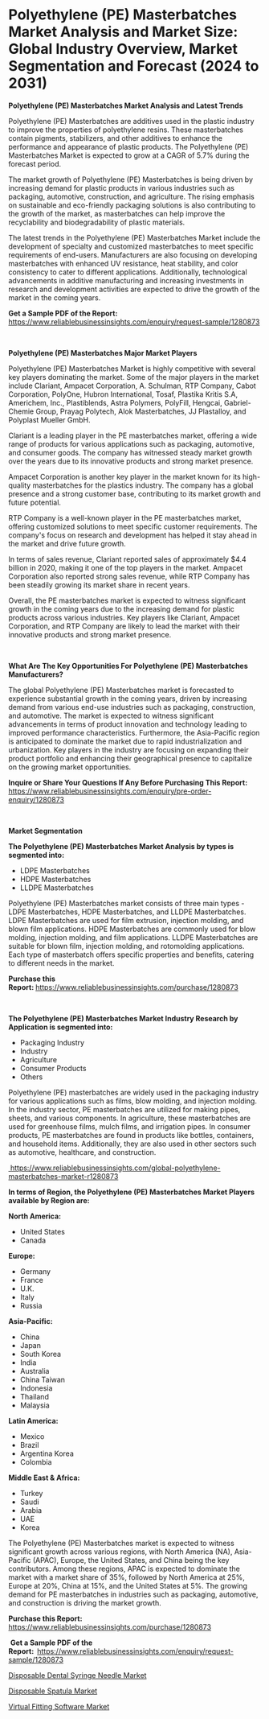 <p><h1>Polyethylene (PE) Masterbatches Market Analysis and Market Size: Global Industry Overview, Market Segmentation and Forecast (2024 to 2031)</h1></p><p><strong>Polyethylene (PE) Masterbatches Market Analysis and Latest Trends</strong></p>
<p><p>Polyethylene (PE) Masterbatches are additives used in the plastic industry to improve the properties of polyethylene resins. These masterbatches contain pigments, stabilizers, and other additives to enhance the performance and appearance of plastic products. The Polyethylene (PE) Masterbatches Market is expected to grow at a CAGR of 5.7% during the forecast period.</p><p>The market growth of Polyethylene (PE) Masterbatches is being driven by increasing demand for plastic products in various industries such as packaging, automotive, construction, and agriculture. The rising emphasis on sustainable and eco-friendly packaging solutions is also contributing to the growth of the market, as masterbatches can help improve the recyclability and biodegradability of plastic materials.</p><p>The latest trends in the Polyethylene (PE) Masterbatches Market include the development of specialty and customized masterbatches to meet specific requirements of end-users. Manufacturers are also focusing on developing masterbatches with enhanced UV resistance, heat stability, and color consistency to cater to different applications. Additionally, technological advancements in additive manufacturing and increasing investments in research and development activities are expected to drive the growth of the market in the coming years.</p></p>
<p><strong>Get a Sample PDF of the Report:&nbsp;</strong> <a href="https://www.reliablebusinessinsights.com/enquiry/request-sample/1280873">https://www.reliablebusinessinsights.com/enquiry/request-sample/1280873</a></p>
<p>&nbsp;</p>
<p><strong>Polyethylene (PE) Masterbatches Major Market Players</strong></p>
<p><p>Polyethylene (PE) Masterbatches Market is highly competitive with several key players dominating the market. Some of the major players in the market include Clariant, Ampacet Corporation, A. Schulman, RTP Company, Cabot Corporation, PolyOne, Hubron International, Tosaf, Plastika Kritis S.A, Americhem, Inc., Plastiblends, Astra Polymers, PolyFill, Hengcai, Gabriel-Chemie Group, Prayag Polytech, Alok Masterbatches, JJ Plastalloy, and Polyplast Mueller GmbH.</p><p>Clariant is a leading player in the PE masterbatches market, offering a wide range of products for various applications such as packaging, automotive, and consumer goods. The company has witnessed steady market growth over the years due to its innovative products and strong market presence.</p><p>Ampacet Corporation is another key player in the market known for its high-quality masterbatches for the plastics industry. The company has a global presence and a strong customer base, contributing to its market growth and future potential.</p><p>RTP Company is a well-known player in the PE masterbatches market, offering customized solutions to meet specific customer requirements. The company's focus on research and development has helped it stay ahead in the market and drive future growth.</p><p>In terms of sales revenue, Clariant reported sales of approximately $4.4 billion in 2020, making it one of the top players in the market. Ampacet Corporation also reported strong sales revenue, while RTP Company has been steadily growing its market share in recent years.</p><p>Overall, the PE masterbatches market is expected to witness significant growth in the coming years due to the increasing demand for plastic products across various industries. Key players like Clariant, Ampacet Corporation, and RTP Company are likely to lead the market with their innovative products and strong market presence.</p></p>
<p>&nbsp;</p>
<p><strong>What Are The Key Opportunities For Polyethylene (PE) Masterbatches Manufacturers?</strong></p>
<p><p>The global Polyethylene (PE) Masterbatches market is forecasted to experience substantial growth in the coming years, driven by increasing demand from various end-use industries such as packaging, construction, and automotive. The market is expected to witness significant advancements in terms of product innovation and technology leading to improved performance characteristics. Furthermore, the Asia-Pacific region is anticipated to dominate the market due to rapid industrialization and urbanization. Key players in the industry are focusing on expanding their product portfolio and enhancing their geographical presence to capitalize on the growing market opportunities.</p></p>
<p><strong>Inquire or Share Your Questions If Any Before Purchasing This Report:</strong> <a href="https://www.reliablebusinessinsights.com/enquiry/pre-order-enquiry/1280873">https://www.reliablebusinessinsights.com/enquiry/pre-order-enquiry/1280873</a></p>
<p>&nbsp;</p>
<p><strong>Market Segmentation</strong></p>
<p><strong>The Polyethylene (PE) Masterbatches Market Analysis by types is segmented into:</strong></p>
<p><ul><li>LDPE Masterbatches</li><li>HDPE Masterbatches</li><li>LLDPE Masterbatches</li></ul></p>
<p><p>Polyethylene (PE) Masterbatches market consists of three main types - LDPE Masterbatches, HDPE Masterbatches, and LLDPE Masterbatches. LDPE Masterbatches are used for film extrusion, injection molding, and blown film applications. HDPE Masterbatches are commonly used for blow molding, injection molding, and film applications. LLDPE Masterbatches are suitable for blown film, injection molding, and rotomolding applications. Each type of masterbatch offers specific properties and benefits, catering to different needs in the market.</p></p>
<p><strong>Purchase this Report:&nbsp;</strong><a href="https://www.reliablebusinessinsights.com/purchase/1280873">https://www.reliablebusinessinsights.com/purchase/1280873</a></p>
<p>&nbsp;</p>
<p><strong>The Polyethylene (PE) Masterbatches Market Industry Research by Application is segmented into:</strong></p>
<p><ul><li>Packaging Industry</li><li>Industry</li><li>Agriculture</li><li>Consumer Products</li><li>Others</li></ul></p>
<p><p>Polyethylene (PE) masterbatches are widely used in the packaging industry for various applications such as films, blow molding, and injection molding. In the industry sector, PE masterbatches are utilized for making pipes, sheets, and various components. In agriculture, these masterbatches are used for greenhouse films, mulch films, and irrigation pipes. In consumer products, PE masterbatches are found in products like bottles, containers, and household items. Additionally, they are also used in other sectors such as automotive, healthcare, and construction.</p></p>
<p><a href="https://www.reliablebusinessinsights.com/global-polyethylene-masterbatches-market-r1280873">&nbsp;https://www.reliablebusinessinsights.com/global-polyethylene-masterbatches-market-r1280873</a></p>
<p><strong>In terms of Region, the Polyethylene (PE) Masterbatches Market Players available by Region are:</strong></p>
<p>
    <p> <strong> North America: </strong>
        <ul>
            <li>United States</li>
            <li>Canada</li>
        </ul>
        </p> 
    <p> <strong> Europe: </strong>
        <ul>
            <li>Germany</li>
            <li>France</li>
            <li>U.K.</li>
            <li>Italy</li>
            <li>Russia</li>
        </ul>
        </p> 
    <p> <strong> Asia-Pacific: </strong>
        <ul>
            <li>China</li>
            <li>Japan</li>
            <li>South Korea</li>
            <li>India</li>
            <li>Australia</li>
            <li>China Taiwan</li>
            <li>Indonesia</li>
            <li>Thailand</li>
            <li>Malaysia</li>
        </ul>
        </p> 
    <p> <strong> Latin America: </strong>
        <ul>
            <li>Mexico</li>
            <li>Brazil</li>
            <li>Argentina Korea</li>
            <li>Colombia</li>
        </ul>
        </p> 
    <p> <strong> Middle East & Africa: </strong>
        <ul>
            <li>Turkey</li>
            <li>Saudi</li>
            <li>Arabia</li>
            <li>UAE</li>
            <li>Korea</li>
        </ul>
    </p>
    </p>
<p><p>The Polyethylene (PE) Masterbatches market is expected to witness significant growth across various regions, with North America (NA), Asia-Pacific (APAC), Europe, the United States, and China being the key contributors. Among these regions, APAC is expected to dominate the market with a market share of 35%, followed by North America at 25%, Europe at 20%, China at 15%, and the United States at 5%. The growing demand for PE masterbatches in industries such as packaging, automotive, and construction is driving the market growth.</p></p>
<p><strong>Purchase this Report: </strong><a href="https://www.reliablebusinessinsights.com/purchase/1280873">https://www.reliablebusinessinsights.com/purchase/1280873</a></p>
<p>&nbsp;<strong>Get a Sample PDF of the Report:&nbsp;&nbsp;</strong><a href="https://www.reliablebusinessinsights.com/enquiry/request-sample/1280873">https://www.reliablebusinessinsights.com/enquiry/request-sample/1280873</a></p>
<p><strong></strong></p>
<p><p><a href="https://github.com/brentleyjimmiealvaradoz4l1rea/Market-Research-Report-List-3/blob/main/disposable-dental-syringe-needle-market.md">Disposable Dental Syringe Needle Market</a></p><p><a href="https://www.linkedin.com/pulse/insights-disposable-spatula-market-players-size-geographical-regions-mkhic">Disposable Spatula Market</a></p><p><a href="https://www.linkedin.com/pulse/global-virtual-fitting-software-market-size-share-analysis-9m2xc">Virtual Fitting Software Market</a></p></p>
